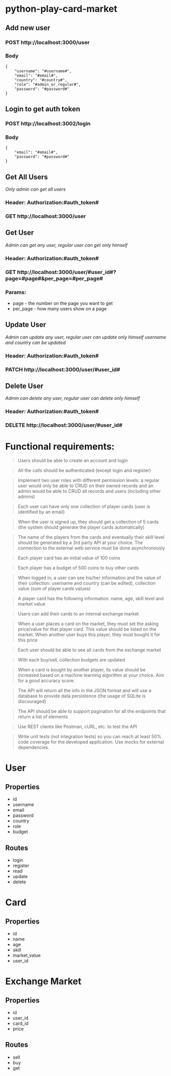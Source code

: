 # python-play-card-market
## Add new user
### POST http://localhost:3000/user
### Body
    {
        "username": "#username#",
        "email": "#email#",
        "country": "#country#",
        "role": "#admin_or_regular#",
        "password": "#password#"
    }

## Login to get auth token
### POST http://localhost:3002/login
### Body
    {
        "email": "#email#",
        "password": "#password#"
    }

## Get All Users
_Only admin can get all users_
### Header: Authorization:#auth_token#
### GET http://localhost:3000/user

## Get User
_Admin can get any user, regular user can get only himself_
### Header: Authorization:#auth_token#
### GET http://localhost:3000/user/#user_id#?page=#page#&per_page=#per_page#
### Params:
- page - the number on the page you want to get
- per_page - how many users show on a page

## Update User
_Admin can update any user, regular user can update only himself_
_username and country can be updated_
### Header: Authorization:#auth_token#
### PATCH http://localhost:3000/user/#user_id#

## Delete User
_Admin can delete any user, regular user can delete only himself_
### Header: Authorization:#auth_token#
### DELETE http://localhost:3000/user/#user_id#

# Functional requirements:
> Users should be able to create an account and login
 
> All the calls should be authenticated (except login and register)
 
> Implement two user roles with different permission levels: a regular user would only be
able to CRUD on their owned records and an admin would be able to CRUD all records
and users (including other admins)

> Each user can have only one collection of player cards (user is identified by an email)

> When the user is signed up, they should get a collection of 5 cards (the system should
generate the player cards automatically)
 
> The name of the players from the cards and eventually their skill level should be
generated by a 3rd party API at your choice. The connection to the external web service
must be done asynchronously

> Each player card has an initial value of 100 coins

> Each player has a budget of 500 coins to buy other cards

> When logged in, a user can see his/her information and the value of their collection:
username and country (can be edited), collection value (sum of player cards values)

> A player card has the following information: name, age, skill level and market value

> Users can add their cards to an internal exchange market

> When a user places a card on the market, they must set the asking price/value for that
player card. This value should be listed on the market. When another user buys this
player, they must bought it for this price

> Each user should be able to see all cards from the exchange market

> With each buy/sell, collection budgets are updated

> When a card is bought by another player, its value should be increased based on a
machine learning algorithm at your choice. Aim for a good accuracy score.

> The API will return all the info in the JSON format and will use a database to provide
data persistence (the usage of SQLite is discouraged)

> The API should be able to support pagination for all the endpoints that return a list of
elements

> Use REST clients like Postman, cURL, etc. to test the API

> Write unit tests (not integration tests) so you can reach at least 50% code coverage for
the developed application. Use mocks for external dependencies.

# User
## Properties
- id
- username
- email
- password
- country
- role
- budget

## Routes
- login
- register
- read
- update
- delete

# Card
## Properties
- id
- name
- age
- skill
- market_value
- user_id

# Exchange Market
## Properties
- id
- user_id
- card_id
- price

## Routes
- sell
- buy
- get
